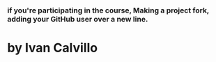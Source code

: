 ### if you're participating in the course, Making a project fork, adding your GitHub user over a new line. 
# by Ivan Calvillo 
